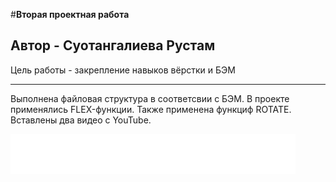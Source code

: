 #**Вторая проектная работа**
## Автор - Суотангалиева Рустам
Цель работы - закрепление навыков вёрстки и БЭМ
____________

Выполнена файловая структура в соответсвии с БЭМ.
В проекте применялись FLEX-функции.
Также применена функциф ROTATE.
Вставлены два видео с YouTube.

![logo](./images/logo_place_footer.svg)